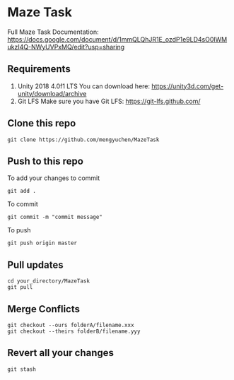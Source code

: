 # Maze Task
Full Maze Task Documentation: https://docs.google.com/document/d/1mmQLQhJR1E_ozdP1e9LD4sO0lWMukzI4Q-NWyUVPxMQ/edit?usp=sharing

## Requirements
1. Unity 2018 4.0f1 LTS
You can download here: https://unity3d.com/get-unity/download/archive
2. Git LFS
Make sure you have Git LFS: https://git-lfs.github.com/

## Clone this repo
```shell
git clone https://github.com/mengyuchen/MazeTask
```
## Push to this repo
To add your changes to commit
```shell
git add .
```
To commit
```shell
git commit -m "commit message"
```
To push
```shell
git push origin master
```

## Pull updates
```shell
cd your_directory/MazeTask
git pull
```

## Merge Conflicts
```shell
git checkout --ours folderA/filename.xxx
git checkout --theirs folderB/filename.yyy
```

## Revert all your changes
```shell
git stash
```
